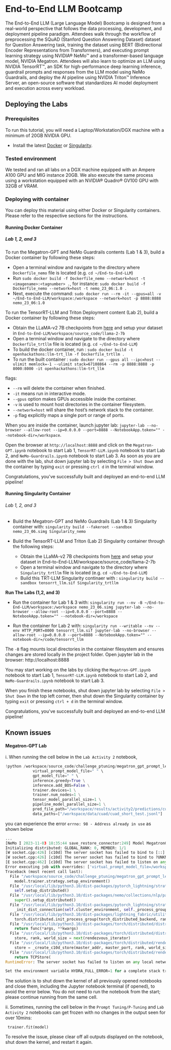 # End-to-End LLM Bootcamp

The End-to-End LLM (Large Language Model) Bootcamp is designed from a real-world perspective that follows the data processing, development, and deployment pipeline paradigm. Attendees walk through the workflow of preprocessing the SQuAD (Stanford Question Answering Dataset) dataset for Question Answering task, training the dataset using BERT (Bidirectional Encoder Representations from Transformers), and executing prompt learning strategy using NVIDIA® NeMo™ and a transformer-based language model, NVIDIA Megatron. Attendees will also learn to optimize an LLM using NVIDIA TensorRT™, an SDK for high-performance deep learning inference, guardrail prompts and responses from the LLM model using NeMo Guardrails, and deploy the AI pipeline using NVIDIA Triton™ Inference Server, an open-source software that standardizes AI model deployment and execution across every workload.

## Deploying the Labs

### Prerequisites

To run this tutorial, you will need a Laptop/Workstation/DGX machine with a minimum of 20GB NVIDIA GPU.

- Install the latest [Docker](https://docs.docker.com/engine/install/) or [Singularity](https://sylabs.io/docs/).


### Tested environment

We tested and ran all labs on a DGX machine equipped with an Ampere A100 GPU and MIG instance 20GB. We also execute the same process using a workstation equipped with an NVIDIA® Quadro® GV100 GPU with 32GB of VRAM.


### Deploying with container

You can deploy this material using either Docker or Singularity containers. Please refer to the respective sections for the instructions.

#### Running Docker Container

##### Lab 1, 2, and 3 


To run the Megatron-GPT and NeMo Guardrails contents (Lab 1 & 3), build a Docker container by following these steps:  

- Open a terminal window and navigate to the directory where `Dockerfile_nemo` file is located (e.g. `cd ~/End-to-End-LLM`)
- Run `sudo docker build -f Dockerfile_nemo --network=host -t <imagename>:<tagnumber> .`, for instance: `sudo docker build -f Dockerfile_nemo --network=host -t nemo_23_06:1.0 .`
- Next, execute the command: `sudo docker run --rm -it --gpus=all -v ~/End-to-End-LLM/workspace:/workspace --network=host -p 8888:8888 nemo_23_06:1.0`

To run the TensorRT-LLM and Triton Deployment content (Lab 2), build a Docker container by following these steps: 

- Obtain the LLaMA-v2 7B checkpoints from [here](https://github.com/facebookresearch/llama) and setup your dataset in `End-to-End-LLM/workspace/source_code/llama-2-7b`
- Open a terminal window and navigate to the directory where `Dockerfile_trtllm` file is located (e.g. `cd ~/End-to-End-LLM`)
- To build the docker container, run : `sudo docker build -t openhackathons:llm-trt_llm -f Dockerfile_trtllm .`
- To run the built container : `sudo docker run --gpus all --ipc=host --ulimit memlock=-1 --ulimit stack=67108864 --rm -p 8888:8888 -p 8000:8000 -it openhackathons:llm-trt_llm`



flags:
- `--rm` will delete the container when finished.
- `-it` means run in interactive mode.
- `--gpus` option makes GPUs accessible inside the container.
- `-v` is used to mount host directories in the container filesystem.
- `--network=host` will share the host’s network stack to the container.
- `-p` flag explicitly maps a single port or range of ports.

When you are inside the container, launch jupyter lab: 
`jupyter-lab --no-browser --allow-root --ip=0.0.0.0 --port=8888 --NotebookApp.token="" --notebook-dir=/workspace`. 

Open the browser at `http://localhost:8888` and click on the `Megatron-GPT.ipynb` notebook to start Lab 1, `TensorRT-LLM.ipynb` notebook to start Lab 2, and `NeMo-Guardrails.ipynb` notebook to start Lab 3.
As soon as you are done with the lab, shut down jupyter lab by selecting `File > Shut Down` and the container by typing `exit` or pressing `ctrl d` in the terminal window.

Congratulations, you've successfully built and deployed an end-to-end LLM pipeline!


#### Running Singularity Container

###### Lab 1, 2, and 3

- Build the Megatron-GPT and NeMo Guardrails (Lab 1 & 3) Singularity container with: `singularity build --fakeroot --sandbox nemo_23_06.simg Singularity_nemo`

- Build the TensorRT-LLM and Triton (Lab 2) Singularity container through the following steps:
    - Obtain the LLaMA-v2 7B checkpoints from [here](https://github.com/facebookresearch/llama) and setup your dataset in End-to-End-LLM/workspace/source_code/llama-2-7b 
    - Open a terminal window and navigate to the directory where `Singularity_trtllm` file is located (e.g. `cd ~/End-to-End-LLM`)
    - Build this TRT-LLM Singularity continaer with :  `singularity build --sandbox tensorrt_llm.sif Singularity_trtllm`


**Run The Labs (1,2, and 3)**

- Run the container for Lab 1 & 3 with: `singularity run --nv -B ~/End-to-End-LLM/workspace:/workspace nemo_23_06.simg jupyter-lab --no-browser --allow-root --ip=0.0.0.0 --port=8888 --NotebookApp.token="" --notebook-dir=/workspace`

- Run the container for Lab 2 with: `singularity run --writable --nv --env HTTP_PORT=8000 tensorrt_llm.sif jupyter-lab --no-browser --allow-root --ip=0.0.0.0 --port=8888 --NotebookApp.token="" --notebook-dir=/code/tensorrt_llm`
 


The `-B` flag mounts local directories in the container filesystem and ensures changes are stored locally in the project folder. Open jupyter lab in the browser: http://localhost:8888

You may start working on the labs by clicking the `Megatron-GPT.ipynb` notebook to start Lab 1, `TensorRT-LLM.ipynb` notebook to start Lab 2, and `NeMo-Guardrails.ipynb` notebook to start Lab 3.

When you finish these notebooks, shut down jupyter lab by selecting `File > Shut Down` in the top left corner, then shut down the Singularity container by typing `exit` or pressing `ctrl + d` in the terminal window.


Congratulations, you've successfully built and deployed an end-to-end LLM pipeline!




## Known issues

#### Megatron-GPT Lab

i. When running the cell below in the `Lab Activity 2` notebook,

```python
!python /workspace/source_code/challenge_ptuning/megatron_gpt_prompt_learning_eval.py \
            virtual_prompt_model_file=" " \
            gpt_model_file=" " \
            inference.greedy=True \
            inference.add_BOS=False \
            trainer.devices=1 \
            trainer.num_nodes=1 \
            tensor_model_parallel_size=1 \
            pipeline_model_parallel_size=1 \
            pred_file_path="/workspace/results/activity2/predictions/cuad_predictions.txt"\
            data_paths=["/workspace/data/cuad/cuad_short_test.jsonl"]
````

you can experience the error `errno: 98 - Address already in use` as shown below

```python
...
[NeMo I 2023-11-03 18:35:44 save_restore_connector:249] Model MegatronGPTPromptLearningModel was successfully restored from /workspace/jupyter_notebook/nemo/nemo_experiments/p_tuning/2023-11-03_14-50-49/checkpoints/p_tuning.nemo.
Initializing distributed: GLOBAL_RANK: 0, MEMBER: 1/1
[W socket.cpp:426] [c10d] The server socket has failed to bind to [::]:53394 (errno: 98 - Address already in use).
[W socket.cpp:426] [c10d] The server socket has failed to bind to ?UNKNOWN? (errno: 98 - Address already in use).
[E socket.cpp:462] [c10d] The server socket has failed to listen on any local network address.
Error executing job with overrides: ['virtual_prompt_model_file=/workspace/jupyter_notebook/nemo/nemo_experiments/p_tuning/2023-11-03_14-50-49/checkpoints/p_tuning.nemo', 'gpt_model_file=/workspace/source_code/nemo_gpt1.3B_fp16.nemo', 'inference.greedy=True', 'inference.add_BOS=False', 'trainer.devices=1', 'trainer.num_nodes=1', 'tensor_model_parallel_size=1', 'pipeline_model_parallel_size=1', 'pred_file_path=/workspace/results/challenge_ptuning/predictions/cuad_predictions.txt', 'data_paths=[/workspace/data/cuad/cuad_short_test.jsonl]']
Traceback (most recent call last):
  File "/workspace/source_code/challenge_ptuning/megatron_gpt_prompt_learning_eval.py", line 121, in main
    model.trainer.strategy.setup_environment()
  File "/usr/local/lib/python3.10/dist-packages/pytorch_lightning/strategies/ddp.py", line 152, in setup_environment
    self.setup_distributed()
  File "/usr/local/lib/python3.10/dist-packages/nemo/collections/nlp/parts/nlp_overrides.py", line 100, in setup_distributed
    super().setup_distributed()
  File "/usr/local/lib/python3.10/dist-packages/pytorch_lightning/strategies/ddp.py", line 203, in setup_distributed
    _init_dist_connection(self.cluster_environment, self._process_group_backend, timeout=self._timeout)
  File "/usr/local/lib/python3.10/dist-packages/lightning_fabric/utilities/distributed.py", line 245, in _init_dist_connection
    torch.distributed.init_process_group(torch_distributed_backend, rank=global_rank, world_size=world_size, **kwargs)
  File "/usr/local/lib/python3.10/dist-packages/torch/distributed/distributed_c10d.py", line 145, in wrapper
    return func(*args, **kwargs)
  File "/usr/local/lib/python3.10/dist-packages/torch/distributed/distributed_c10d.py", line 1025, in init_process_group
    store, rank, world_size = next(rendezvous_iterator)
  File "/usr/local/lib/python3.10/dist-packages/torch/distributed/rendezvous.py", line 245, in _env_rendezvous_handler
    store = _create_c10d_store(master_addr, master_port, rank, world_size, timeout)
  File "/usr/local/lib/python3.10/dist-packages/torch/distributed/rendezvous.py", line 176, in _create_c10d_store
    return TCPStore(
RuntimeError: The server socket has failed to listen on any local network address. The server socket has failed to bind to [::]:53394 (errno: 98 - Address already in use). The server socket has failed to bind to ?UNKNOWN? (errno: 98 - Address already in use).

Set the environment variable HYDRA_FULL_ERROR=1 for a complete stack trace.

```
  
The solution is to shut down the kernel of all previously opened notebooks and close them, including the Jupyter notebook terminal (if opened), to avoid the error below. You do not need to run the notebook from the start; please continue running from the same cell.    

ii. Sometimes, running the cell below in the `Prompt Tuning/P-Tuning` and `Lab Activity 2` notebooks can get frozen with no changes in the output seen for over 10mins:

` trainer.fit(model)`

To resolve the issue, please clear off all outputs displayed on the notebook, shut down the kernel, and restart it again. 







